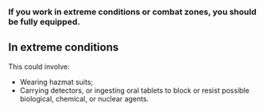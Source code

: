 [Title]: # (Protective Gear)
[Order]: # (0)

### If you work in extreme conditions or combat zones, you should be fully equipped. 

## In extreme conditions

This could involve:

*	Wearing hazmat suits;
*	Carrying detectors, or ingesting oral tablets to block or resist possible biological, chemical, or nuclear agents. 
